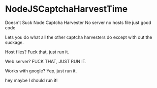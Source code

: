 # NodeJSCaptchaHarvestTime
Doesn't Suck Node Captcha Harvester  No server no hosts file just good code

Lets you do what all the other captcha harvesters do except with out the suckage.

Host files? Fuck that, just run it.

Web server? FUCK THAT, JUST RUN IT.

Works with google? Yep, just run it.


hey maybe I should run it!